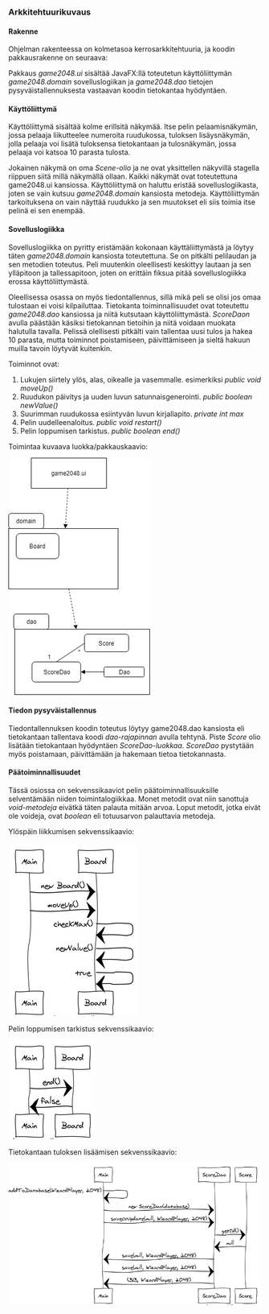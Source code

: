 ### Arkkitehtuurikuvaus

#### Rakenne

Ohjelman rakenteessa on kolmetasoa kerrosarkkitehtuuria, ja koodin pakkausrakenne on seuraava:

Pakkaus *game2048.ui* sisältää JavaFX:llä toteutetun käyttöliittymän *game2048.domain* sovelluslogiikan ja *game2048.dao* tietojen pysyväistallennuksesta vastaavan koodin tietokantaa hyödyntäen.

#### Käyttöliittymä

Käyttöliittymä sisältää kolme erillsitä näkymää. Itse pelin pelaamisnäkymän, jossa pelaaja liikutteelee numeroita ruudukossa, tuloksen lisäysnäkymän, jolla pelaaja voi lisätä tuloksensa tietokantaan ja tulosnäkymän, jossa pelaaja voi katsoa 10 parasta tulosta. 

Jokainen näkymä on oma *Scene-olio* ja ne ovat yksittellen näkyvillä stagella riippuen siitä millä näkymällä ollaan. Kaikki näkymät ovat toteutettuna game2048.ui kansiossa. Käyttöliittymä on haluttu eristää sovelluslogiikasta, joten se vain kutsuu *game2048.domain* kansiosta metodeja. Käyttöliittymän tarkoituksena on vain näyttää ruudukko ja sen muutokset eli siis toimia itse pelinä ei sen enempää.

#### Sovelluslogiikka

Sovelluslogiikka on pyritty eristämään kokonaan käyttäliittymästä ja löytyy täten *game2048.domain* kansiosta toteutettuna. Se on pitkälti pelilaudan ja sen metodien toteutus. Peli muutenkin oleellisesti keskittyy lautaan ja sen ylläpitoon ja tallessapitoon, joten on erittäin fiksua pitää sovelluslogiikka erossa käyttöliittymästä. 

Oleellisessa osassa on myös tiedontallennus, sillä mikä peli se olisi jos omaa tulostaan ei voisi kilpailuttaa. Tietokanta toiminnallisuudet ovat toteutettu *game2048.dao* kansiossa ja niitä kutsutaan käyttöliittymästä. *ScoreDaon* avulla päästään käsiksi tietokannan tietoihin ja niitä voidaan muokata halutulla tavalla. Pelissä olellisesti pitkälti vain tallentaa uusi tulos ja hakea 10 parasta, mutta toiminnot poistamiseen, päivittämiseen ja sieltä hakuun muilla tavoin löytyvät kuitenkin.

Toiminnot ovat:
1. Lukujen siirtely ylös, alas, oikealle ja vasemmalle.
  esimerkiksi *public void moveUp()* 
2. Ruudukon päivitys ja uuden luvun satunnaisgenerointi.
  *public boolean newValue()*
3. Suurimman ruudukossa esiintyvän luvun kirjallapito.
  *private int max*
4. Pelin uudelleenaloitus.
  *public void restart()*
5. Pelin loppumisen tarkistus.
  *public boolean end()*
  
Toimintaa kuvaava luokka/pakkauskaavio:
  
  ![Luokkakaavio](https://github.com/JukkaRautaoja/otm-harjoitustyo/blob/master/dokumentointi/otmpakkauskaavio.jpg)

#### Tiedon pysyväistallennus

Tiedontallennuksen koodin toteutus löytyy game2048.dao kansiosta eli tietokantaan tallentava koodi *dao-rajapinnan* avulla tehtynä. Piste *Score* olio lisätään tietokantaan hyödyntäen *ScoreDao-luokkaa*. *ScoreDao* pystytään myös poistamaan, päivittämään ja hakemaan tietoa tietokannasta. 

#### Päätoiminnallisuudet

Tässä osiossa on sekvenssikaaviot pelin päätoiminnallisuuksille selventämään niiden toimintalogiikkaa. Monet metodit ovat niin sanottuja *void-metodeja* eivätkä täten palauta mitään arvoa. Loput metodit, jotka eivät ole voideja, ovat *boolean* eli totuusarvon palauttavia metodeja. 

Ylöspäin liikkumisen sekvenssikaavio:

![Sekvenssikaavio moveUp](https://github.com/JukkaRautaoja/otm-harjoitustyo/blob/master/dokumentointi/kaaviot/moveupsek.png)

Pelin loppumisen tarkistus sekvenssikaavio:

![sekvenssikaavio end](https://github.com/JukkaRautaoja/otm-harjoitustyo/blob/master/dokumentointi/kaaviot/endgamesek.png)

Tietokantaan tuloksen lisäämisen sekvenssikaavio:

![db score lisäys](https://github.com/JukkaRautaoja/otm-harjoitustyo/blob/master/dokumentointi/kaaviot/addtodbsek.png)

